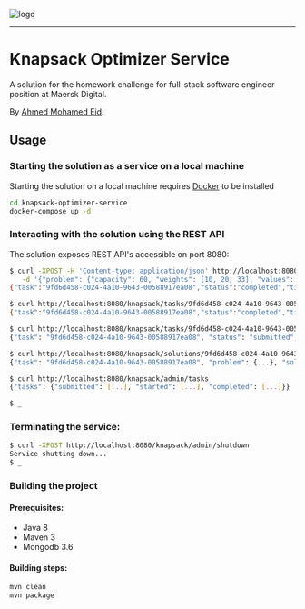 ![logo](https://upload.wikimedia.org/wikipedia/en/0/06/Maersk_Logo.svg)

---

# Knapsack Optimizer Service


A solution for the homework challenge for full-stack software engineer position at Maersk Digital.


By [Ahmed Mohamed Eid](ahmed.eid@gmx.com).

## Usage

### Starting the solution as a service on a local machine

Starting the solution on a local machine requires [Docker](https://www.docker.com/) to be installed


```sh
cd knapsack-optimizer-service
docker-compose up -d
```

### Interacting with the solution using the REST API

The solution exposes REST API's accessible on port 8080:

```sh
$ curl -XPOST -H 'Content-type: application/json' http://localhost:8080/knapsack/tasks \
   -d '{"problem": {"capacity": 60, "weights": [10, 20, 33], "values": [10, 3, 30]}}'
{"task":"9fd6d458-c024-4a10-9643-00588917ea08","status":"completed","timestamps":{"submitted":1519425117433,"started":1519425117557,"completed":1519425117560}}

$ curl http://localhost:8080/knapsack/tasks/9fd6d458-c024-4a10-9643-00588917ea08
{"task":"9fd6d458-c024-4a10-9643-00588917ea08","status":"completed","timestamps":{"submitted":1519425117433,"started":1519425117557,"completed":1519425117560}}

$ curl http://localhost:8080/knapsack/tasks/9fd6d458-c024-4a10-9643-00588917ea08
{"task": "9fd6d458-c024-4a10-9643-00588917ea08", "status": "submitted", "timestamps": {"submitted": 1505225308, "started": 1505225320, "completed": 1505225521}}

$ curl http://localhost:8080/knapsack/solutions/9fd6d458-c024-4a10-9643-00588917ea08
{"task": "9fd6d458-c024-4a10-9643-00588917ea08", "problem": {...}, "solution": {"items": [0, 2]}, "time": 201}

$ curl http://localhost:8080/knapsack/admin/tasks
{"tasks": {"submitted": [...], "started": [...], "completed": [...]}}

$ _
```
### Terminating the service:

```sh
$ curl -XPOST http://localhost:8080/knapsack/admin/shutdown
Service shutting down...
$ _
```

### Building the project
#### Prerequisites:

* Java 8
* Maven 3
* Mongodb 3.6


#### Building steps:

```sh
mvn clean
mvn package
```
